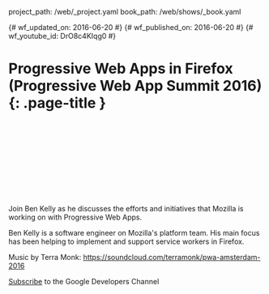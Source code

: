 project_path: /web/_project.yaml
book_path: /web/shows/_book.yaml

{# wf_updated_on: 2016-06-20 #}
{# wf_published_on: 2016-06-20 #}
{# wf_youtube_id: DrO8c4KIqg0 #}

# Progressive Web Apps in Firefox (Progressive Web App Summit 2016) {: .page-title }


<div class="video-wrapper">
  <iframe class="devsite-embedded-youtube-video" data-video-id="DrO8c4KIqg0"
          data-autohide="1" data-showinfo="0" frameborder="0" allowfullscreen>
  </iframe>
</div>


Join Ben Kelly as he discusses the efforts and initiatives that Mozilla is working on with Progressive Web Apps.

Ben Kelly is a software engineer on Mozilla's platform team. His main focus has been helping to implement and support service workers in Firefox.

Music by Terra Monk: https://soundcloud.com/terramonk/pwa-amsterdam-2016

[Subscribe](https://goo.gl/LLLNvf) to the Google Developers Channel

